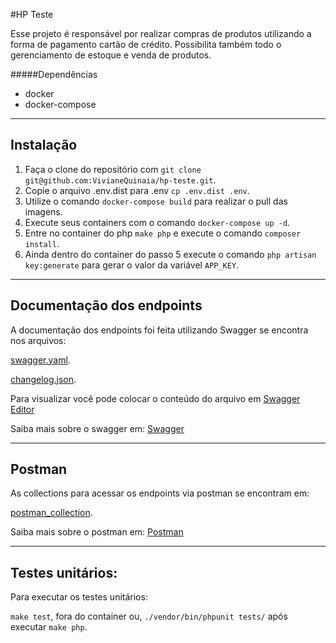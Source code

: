 #HP Teste

Esse projeto é responsável por realizar compras de produtos utilizando a forma de pagamento cartão de crédito. 
Possibilita também todo o gerenciamento de estoque e venda de produtos.

#####Dependências
- docker
- docker-compose
___

## Instalação

1. Faça o clone do repositório com `git clone git@github.com:VivianeQuinaia/hp-teste.git`.
2. Copie o arquivo .env.dist para .env `cp .env.dist .env`.
3. Utilize o comando `docker-compose build` para realizar o pull das imagens.
4. Execute seus containers com o comando `docker-compose up -d`.
5. Entre no container do php `make php` e execute o comando `composer install`.
6. Ainda dentro do container do passo 5 execute o comando `php artisan key:generate` para gerar o valor da variável `APP_KEY`.
___

## Documentação dos endpoints
A documentação dos endpoints foi feita utilizando Swagger se encontra nos arquivos:

[swagger.yaml](./storage/docs/swagger.yaml).

[changelog.json](./storage/docs/swagger.json).

Para visualizar você pode colocar o conteúdo do arquivo em [Swagger Editor](https://editor.swagger.io/)

Saiba mais sobre o swagger em: [Swagger](https://swagger.io/)
___

## Postman
As collections para acessar os endpoints via postman se encontram em:

[postman_collection](./storage/Hp_postman_collection.json).

Saiba mais sobre o postman em: [Postman](https://www.postman.com/)
___
## Testes unitários:

Para executar os testes unitários:

`make test`, fora do container ou, `./vendor/bin/phpunit tests/` após executar `make php`.
